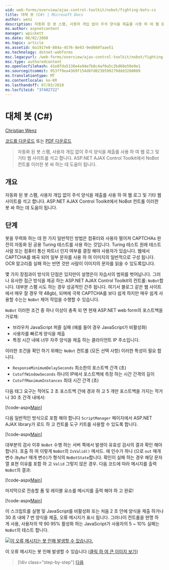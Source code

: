 ```yaml
---
uid: web-forms/overview/ajax-control-toolkit/nobot/fighting-bots-cs
title: 대체 봇 (C#) | Microsoft Docs
author: wenz
description: 자동화 된 봇 스팸, 사용자 개입 없이 주석 양식을 제출를 사용 하 여 웹 로그 및 기타 웹 사이트를 석고 합니다. ASP.NET AJAX Con NoBot 컨트롤 하는 중...
ms.author: aspnetcontent
manager: wpickett
ms.date: 06/02/2008
ms.topic: article
ms.assetid: 0a1917e0-884a-4576-8e93-9ed660faae51
ms.technology: dotnet-webforms
msc.legacyurl: /web-forms/overview/ajax-control-toolkit/nobot/fighting-bots-cs
msc.type: authoredcontent
ms.openlocfilehash: 41e8fda5138e4a94e7b8c4af0a5c2bd68e50e9e1
ms.sourcegitcommit: 953ff9ea4369f154d6fd0239599279ddd3280009
ms.translationtype: MT
ms.contentlocale: ko-KR
ms.lasthandoff: 07/03/2018
ms.locfileid: "37402722"
---
```

<a name="fighting-bots-c"></a>대체 봇 (C#)
====================
[Christian Wenz](https://github.com/wenz)

[코드를 다운로드](http://download.microsoft.com/download/9/3/f/93f8daea-bebd-4821-833b-95205389c7d0/NoBot0.cs.zip) 또는 [PDF 다운로드](http://download.microsoft.com/download/b/6/a/b6ae89ee-df69-4c87-9bfb-ad1eb2b23373/nobot0CS.pdf)

> 자동화 된 봇 스팸, 사용자 개입 없이 주석 양식을 제출를 사용 하 여 웹 로그 및 기타 웹 사이트를 석고 합니다. ASP.NET AJAX Control Toolkit에서 NoBot 컨트롤 이러한 봇 싸 하는 데 도움이 됩니다.


## <a name="overview"></a>개요

자동화 된 봇 스팸, 사용자 개입 없이 주석 양식을 제출를 사용 하 여 웹 로그 및 기타 웹 사이트를 석고 합니다. ASP.NET AJAX Control Toolkit에서 NoBot 컨트롤 이러한 봇 싸 하는 데 도움이 됩니다.

## <a name="steps"></a>단계

봇을 무력화 하는 데 한 가지 일반적인 방법은 컴퓨터와 사용자 떨어져 CAPTCHAs 완전히 자동화 된 공용 Turing 테스트를 사용 하는 것입니다. Turing 테스트 원래 테스트 사람 또는 컴퓨터 통신 파트너 인지 여부를 결정 해야 사용자가 있습니다. 웹에서 CAPTCHA를 왜곡 되어 일부 문자를 사용 하 여 이미지의 일반적으로 구성 됩니다. OCR 알고리즘 실패 하는 반면 것만 사람이 이미지의 문자를 읽을 수 있도록입니다.

몇 가지 장점과이 방식의 단점은 있지만이 설명은이 자습서의 범위를 벗어납니다. 그러나 유사한 접근 방식을 제공 하는 ASP.NET AJAX Control Toolkit의 컨트롤: `NoBot`합니다. 대부분 스팸 시도 하는 경우 성공적인 간주 됩니다. 여기서 블로그 같은 웹 사이트에서 매우 잘 경우 약 48gb), 되며에 극복 CAPTCHA를 보다 쉽게 하지만 매우 쉽게 사용할 수는는 `NoBot` 제어 작업을 수행할 수 있습니다.

`NoBot` 이러한 조건 중 하나 이상이 충족 되 면 현재 ASP.NET web form의 포스트백을 가로채:

- 브라우저 JavaScript 퍼즐 실패 (예를 들어 경우 JavaScript가 비활성화)
- 사용자를 빠르게 양식을 제출
- 특정 시간 내에 너무 자주 양식을 제출 하는 클라이언트 IP 주소입니다.

이러한 조건을 확인 하기 위해는 `NoBot` 컨트롤 (모든 선택 사항) 이러한 특성이 필요 합니다.

- `ResponseMinimumDelaySeconds` 최소한의 포스트백 간격 (초)
- `CutoffWindowSeconds` 하나의 IP에서 포스트백에 측정 하는 시간 간격의 길이
- `CutoffMaximumInstances` 최대 시간 간격 (초)

다음 태그 요구는 적어도 2 초 포스트백 간에 경과 하 고 5 개만 포스트백을 가지는 작거나 30 초 간격 내에서:

[!code-aspx[Main](fighting-bots-cs/samples/sample1.aspx)]

다음 일반적인 방식으로 포함 해야 합니다 `ScriptManager` 페이지에서 ASP.NET AJAX library가 로드 하 고 컨트롤 도구 키트를 사용할 수 있도록 합니다.

[!code-aspx[Main](fighting-bots-cs/samples/sample2.aspx)]

대부분의 검사 이후 `NoBot` 수행 하는 서버 쪽에서 발생이 유효성 검사의 결과 확인 해야 합니다. 호출 하 여 이렇게 `NoBot`의 `IsValid()` 메서드. 에 인수가 하나 (으로 `out` 매개 변수 /`ByRef` 매개 변수)가 형식의 `NoBotState`합니다. 확인이 실패 하는 경우 해당 문자열 표현 이유를 포함 하 고 `Valid` 그렇지 않은 경우. 다음 코드에 따라 메시지를 출력 `NoBot`의 결과:

[!code-aspx[Main](fighting-bots-cs/samples/sample3.aspx)]

마지막으로 전송할 폼 및 레이블 요소를 메시지를 출력 해야 하 고 완료!

[!code-aspx[Main](fighting-bots-cs/samples/sample4.aspx)]

이 스크립트를 실행 및 JavaScript를 비활성화 또는 처음 2 초 안에 양식을 제출 하거나 30 초 내에 7 번 양식을 제출, 오류 메시지가 표시 됩니다. 그러나이 컨트롤을 현명 하 게 사용, 사용자의 약 90 95% 활성화 하는 JavaScript가 사용자의 5 ~ 10% 실패는 `NoBot`의 테스트 합니다.


[![이 오류 메시지는 봇 인해 발생할 수 있습니다.](fighting-bots-cs/_static/image2.png)](fighting-bots-cs/_static/image1.png)

이 오류 메시지는 봇 인해 발생할 수 있습니다 ([클릭 하 여 큰 이미지 보기](fighting-bots-cs/_static/image3.png))

> [!div class="step-by-step"]
> [다음](fighting-bots-vb.md)

